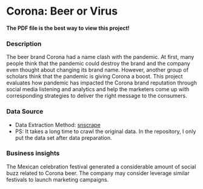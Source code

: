 # Corona: Beer or Virus
**The PDF file is the best way to view this project!**
### Description
<p>The beer brand Corona had a name clash with the pandemic. At first, many people think that the pandemic could destroy the brand and the company even 
  thought about changing its brand name. However, another group of scholars think that the pandemic is giving Corona a boost. This project evaluates how 
  pandemic has impacted the Corona brand reputation through social media listening and analytics and help the marketers come up with corresponding 
  strategies to deliver the right message to the consumers.</p>

### Data Source
* Data Extraction Method: [snscrape](https://github.com/JustAnotherArchivist/snscrape#readme) 
* PS: It takes a long time to crawl the original data. In the repository, I only put the data set after data preparation.

### Business insights
The Mexican celebration festival generated a considerable amount of social buzz related to Corona beer. 
The company may consider leverage similar festivals to launch marketing campaigns.

